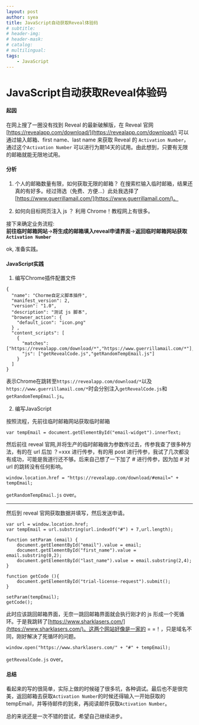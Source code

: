 ```yaml
---
layout: post
author: syea
title: JavaScript自动获取Reveal体验码
# subtitle:
# header-img: 
# header-mask:  
# catalog: 
# multilingual: 
tags:
    - JavaScript
---
```


# JavaScript自动获取Reveal体验码

#### 起因

在网上搜了一圈没有找到 Reveal 的最新破解版，在 Reveal 官网[https://revealapp.com/download/](https://revealapp.com/download/) 可以通过输入邮箱、first name、last name 来获取 Reveal 的 `Activation Number`，通过这个`Activation Number` 可以进行为期14天的试用。由此想到，只要有无限的邮箱就能无限地试用。

#### 分析

1. 个人的邮箱数量有限，如何获取无限的邮箱？
在搜索栏输入临时邮箱，结果还真的有好多。经过筛选（免费、方便...）此处我选择了[https://www.guerrillamail.com/](https://www.guerrillamail.com/)。

2. 如何向目标网页注入 js ？
利用 Chrome！教程网上有很多。

接下来确定业务流程:<br>
**前往临时邮箱网站**->**将生成的邮箱填入reveal申请界面**->**返回临时邮箱网站获取`Activation Number`**

ok, 准备实践。

#### JavaScript实践

1. 编写Chrome插件配置文件
```
{  
  "name": "Chorme自定义脚本插件",  
  "manifest_version": 2,  
  "version": "1.0",  
  "description": "测试 js 脚本",  
  "browser_action": {  
    "default_icon": "icon.png"  
  } , 
  "content_scripts": [  
    {  
      "matches": ["https://revealapp.com/download/*","https://www.guerrillamail.com/*"],  
      "js": ["getRevealCode.js","getRandomTempEmail.js"]  
    }  
  ]  
} 
```

表示Chrome在跳转至`https://revealapp.com/download/*`以及`https://www.guerrillamail.com/*`时会分别注入`getRevealCode.js`和`getRandomTempEmail.js`。

2. 编写JavaScript

按照流程，先前往临时邮箱网站获取临时邮箱
```
var tempEmail = document.getElementById("email-widget").innerText;
```

然后前往 reveal 官网,并将生产的临时邮箱做为参数传过去，传参我查了很多种方法，有的在 url 后加 ？=xxx 进行传参，有的用 post 进行传参，我试了几次都没有成功，可能是我道行还不够。后来自己想了一下加了 # 进行传参，因为加 # 对 url 的跳转没有任何影响。
```
window.location.href = "https://revealapp.com/download/#email=" + tempEmail;
```

`getRandomTempEmail.js` over。

---

然后到 reveal 官网获取数据并填写，然后发送申请。
```
var url = window.location.href;
var tempEmail = url.substring(url.indexOf("#") + 7,url.length);

function setParam (email) {
    document.getElementById("email").value = email;
    document.getElementById("first_name").value = email.substring(0,2);
    document.getElementById("last_name").value = email.substring(2,4);
}

function getCode (){
    document.getElementById("trial-license-request").submit();
}

setParam(tempEmail);
getCode();
```

此时应该跳回邮箱界面，无奈一跳回邮箱界面就会执行刚才的 js 形成一个死循环。于是我跳转了[https://www.sharklasers.com/](https://www.sharklasers.com/)。这两个网站好像是一家的 = =！，只是域名不同，刚好解决了死循环的问题。
```
window.open("https://www.sharklasers.com/" + "#" + tempEmail);
```

`getRevealCode.js` over。

#### 总结

看起来的写的很简单，实际上做的时候碰了很多坑，各种调试。最后也不是很完美，返回邮箱去获取`Activation Number`的时候还得输入一开始获取的tempEmail，并等待邮件的到来，再阅读邮件获取`Activation Number`。

总的来说还是一次不错的尝试，希望自己继续进步。